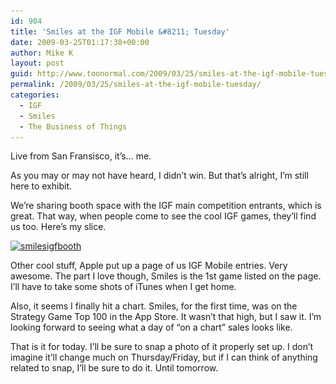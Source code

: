 ```yaml
---
id: 904
title: 'Smiles at the IGF Mobile &#8211; Tuesday'
date: 2009-03-25T01:17:38+00:00
author: Mike K
layout: post
guid: http://www.toonormal.com/2009/03/25/smiles-at-the-igf-mobile-tuesday/
permalink: /2009/03/25/smiles-at-the-igf-mobile-tuesday/
categories:
  - IGF
  - Smiles
  - The Business of Things
---
```

Live from San Fransisco, it&#8217;s&#8230; me.

As you may or may not have heard, I didn&#8217;t win. But that&#8217;s alright, I&#8217;m still here to exhibit.

We&#8217;re sharing booth space with the IGF main competition entrants, which is great. That way, when people come to see the cool IGF games, they&#8217;ll find us too. Here&#8217;s my slice.

[<img src="/wp-content/uploads/2009/03/smilesigfbooth-337x450.jpg" alt="smilesigfbooth" title="smilesigfbooth" width="337" height="450" class="aligncenter size-medium wp-image-903" srcset="http://blog.toonormal.com/wp-content/uploads/2009/03/smilesigfbooth-337x450.jpg 337w, http://blog.toonormal.com/wp-content/uploads/2009/03/smilesigfbooth.jpg 684w" sizes="(max-width: 337px) 100vw, 337px" />](/wp-content/uploads/2009/03/smilesigfbooth.jpg)

Other cool stuff, Apple put up a page of us IGF Mobile entries. Very awesome. The part I love though, Smiles is the 1st game listed on the page. I&#8217;ll have to take some shots of iTunes when I get home.

Also, it seems I finally hit a chart. Smiles, for the first time, was on the Strategy Game Top 100 in the App Store. It wasn&#8217;t that high, but I saw it. I&#8217;m looking forward to seeing what a day of &#8220;on a chart&#8221; sales looks like.

That is it for today. I&#8217;ll be sure to snap a photo of it properly set up. I don&#8217;t imagine it&#8217;ll change much on Thursday/Friday, but if I can think of anything related to snap, I&#8217;ll be sure to do it. Until tomorrow.